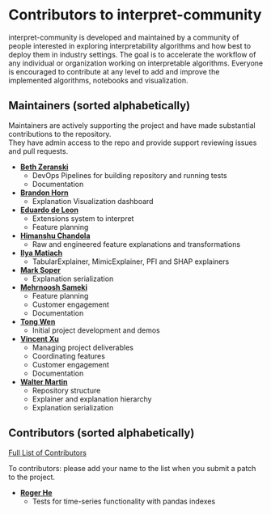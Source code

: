 Contributors to interpret-community 
============================
interpret-community is developed and maintained by a community of people interested in exploring interpretability algorithms and how best to deploy them in industry settings. The goal is to accelerate the workflow of any individual or organization working on interpretable algorithms. Everyone is encouraged to contribute at any level to add and improve the implemented algorithms, notebooks and visualization.

Maintainers (sorted alphabetically)
---------------------------------------
Maintainers are actively supporting the project and have made substantial contributions to the repository.<br>
They have admin access to the repo and provide support reviewing issues and pull requests.

* **[Beth Zeranski](https://github.com/bethz)**
   * DevOps Pipelines for building repository and running tests
   * Documentation
* **[Brandon Horn](https://github.com/rihorn2)**
   * Explanation Visualization dashboard
* **[Eduardo de Leon](https://github.com/eedeleon)**
   * Extensions system to interpret
   * Feature planning
* **[Himanshu Chandola](https://github.com/hchandola)**
   * Raw and engineered feature explanations and transformations
* **[Ilya Matiach](https://github.com/imatiach-msft)**
   * TabularExplainer, MimicExplainer, PFI and SHAP explainers
* **[Mark Soper](https://github.com/marksoper)**
   * Explanation serialization
* **[Mehrnoosh Sameki](https://github.com/mesameki)**
   * Feature planning
   * Customer engagement
   * Documentation
* **[Tong Wen](https://github.com/tongwen11)**
   * Initial project development and demos
* **[Vincent Xu](https://github.com/vingu)**
   * Managing project deliverables
   * Coordinating features
   * Customer engagement
   * Documentation
* **[Walter Martin](https://github.com/wamartin-aml)**
   * Repository structure
   * Explainer and explanation hierarchy
   * Explanation serialization

Contributors  (sorted alphabetically)
-------------------------------------
[Full List of Contributors](https://github.com/interpretml/interpret-community/graphs/contributors)

To contributors: please add your name to the list when you submit a patch to the project.

* **[Roger He](https://github.com/rogerhe)**
   * Tests for time-series functionality with pandas indexes
